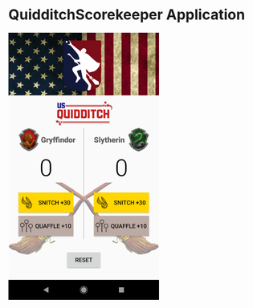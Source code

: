 # QuidditchScorekeeper Application

<img src="https://github.com/hathaitornr/QuidditchScorekeeper/blob/master/Screenshot_1516497331.png" width="300" height="533">
